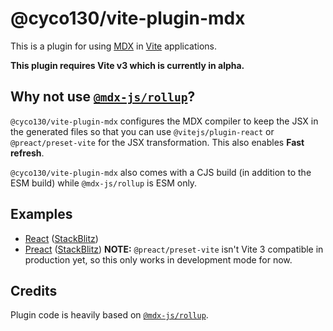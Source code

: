 # @cyco130/vite-plugin-mdx

This is a plugin for using [MDX](https://mdxjs.com/) in [Vite](https://vitejs.dev/) applications.

**This plugin requires Vite v3 which is currently in alpha.**

## Why not use [`@mdx-js/rollup`](https://mdxjs.com/packages/rollup/)?

`@cyco130/vite-plugin-mdx` configures the MDX compiler to keep the JSX in the generated files so that you can use `@vitejs/plugin-react` or `@preact/preset-vite` for the JSX transformation. This also enables **Fast refresh**.

`@cyco130/vite-plugin-mdx` also comes with a CJS build (in addition to the ESM build) while `@mdx-js/rollup` is ESM only.

## Examples

- [React](../../examples/react) ([StackBlitz](https://stackblitz.com/github/cyco130/vite-plugin-mdx/tree/main/examples/react))
- [Preact](../../examples/preact) ([StackBlitz](https://stackblitz.com/github/cyco130/vite-plugin-mdx/tree/main/examples/preact)) **NOTE:** `@preact/preset-vite` isn't Vite 3 compatible in production yet, so this only works in development mode for now.

## Credits

Plugin code is heavily based on [`@mdx-js/rollup`](https://mdxjs.com/packages/rollup/).
